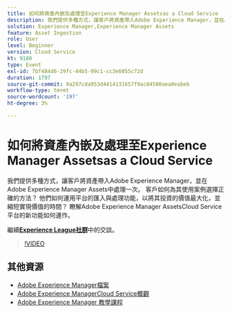 ```yaml
---
title: 如何將資產內嵌及處理至Experience Manager Assetsas a Cloud Service
description: 我們提供多種方式，讓客戶將資產帶入Adobe Experience Manager，並在Adobe Experience Manager Assets中處理一次。 客戶如何為其使用案例選擇正確的方法？ 他們如何運用平台的匯入與處理功能，以將其投資的價值最大化，並縮短實現價值的時間？ 瞭解Adobe Experience Manager AssetsCloud Service平台的新功能如何運作。
solution: Experience Manager,Experience Manager Assets
feature: Asset Ingestion
role: User
level: Beginner
version: Cloud Service
kt: 9180
type: Event
exl-id: 7bf484d6-29fc-44b5-99c1-cc3e6055c72d
duration: 1797
source-git-commit: 9a297cda953d4414131657f9ac84580aea0eabeb
workflow-type: tm+mt
source-wordcount: '197'
ht-degree: 3%

---
```


# 如何將資產內嵌及處理至Experience Manager Assetsas a Cloud Service

我們提供多種方式，讓客戶將資產帶入Adobe Experience Manager，並在Adobe Experience Manager Assets中處理一次。 客戶如何為其使用案例選擇正確的方法？ 他們如何運用平台的匯入與處理功能，以將其投資的價值最大化，並縮短實現價值的時間？ 瞭解Adobe Experience Manager AssetsCloud Service平台的新功能如何運作。

繼續&#x200B;**[Experience League社群](https://adobe.ly/2Zq7dlg)**&#x200B;中的交談。

>[!VIDEO](https://video.tv.adobe.com/v/337773/?quality=12&learn=on&hidetitle=true)

## 其他資源

- [Adobe Experience Manager檔案](https://experienceleague.adobe.com/docs/experience-manager-cloud-service.html)
- [Adobe Experience ManagerCloud Service概觀](https://experienceleague.adobe.com/docs/experience-manager-cloud-service/overview/home.html)
- [Adobe Experience Manager 教學課程](https://experienceleague.adobe.com/docs/experience-manager-tutorials.html)

